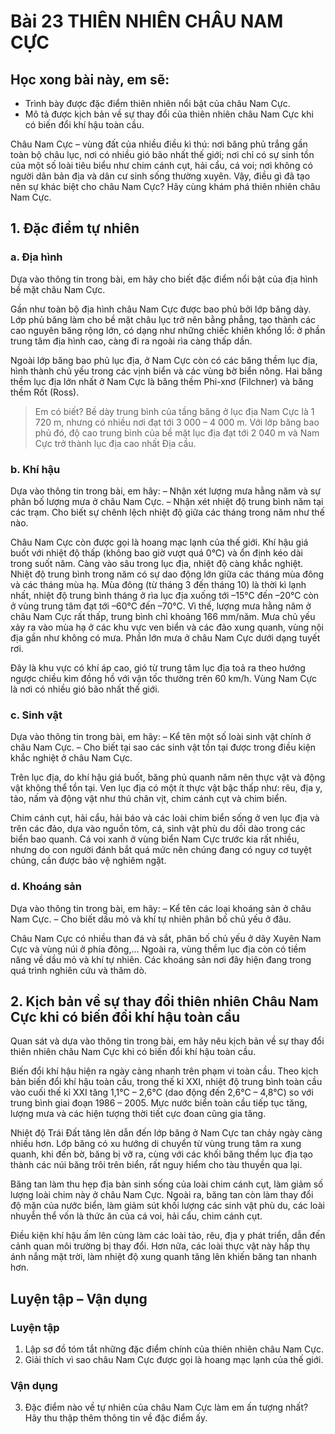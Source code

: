# Bài 23 THIÊN NHIÊN CHÂU NAM CỰC

## Học xong bài này, em sẽ:
- Trình bày được đặc điểm thiên nhiên nổi bật của châu Nam Cực.
- Mô tả được kịch bản về sự thay đổi của thiên nhiên châu Nam Cực khi có biến đổi khí hậu toàn cầu.

Châu Nam Cực – vùng đất của nhiều điều kì thú: nơi băng phủ trắng gần toàn bộ châu lục, nơi có nhiều gió bão nhất thế giới; nơi chỉ có sự sinh tồn của một số loài tiêu biểu như chim cánh cụt, hải cẩu, cá voi; nơi không có người dân bản địa và dân cư sinh sống thường xuyên.
Vậy, điều gì đã tạo nên sự khác biệt cho châu Nam Cực? Hãy cùng khám phá thiên nhiên châu Nam Cực.

## 1. Đặc điểm tự nhiên

### a. Địa hình

Dựa vào thông tin trong bài, em hãy cho biết đặc điểm nổi bật của địa hình bề mặt châu Nam Cực.

Gần như toàn bộ địa hình châu Nam Cực được bao phủ bởi lớp băng dày. Lớp phủ băng làm cho bề mặt châu lục trở nên bằng phẳng, tạo thành các cao nguyên băng rộng lớn, có dạng như những chiếc khiên khổng lồ: ở phần trung tâm địa hình cao, càng đi ra ngoài rìa càng thấp dần.

Ngoài lớp băng bao phủ lục địa, ở Nam Cực còn có các băng thềm lục địa, hình thành chủ yếu trong các vịnh biển và các vùng bờ biển nông. Hai băng thềm lục địa lớn nhất ở Nam Cực là băng thềm Phi-xnơ (Filchner) và băng thềm Rốt (Ross).

> Em có biết?
> Bề dày trung bình của tầng băng ở lục địa Nam Cực là 1 720 m, nhưng có nhiều nơi đạt tới 3 000 – 4 000 m. Với lớp băng bao phủ đó, độ cao trung bình của bề mặt lục địa đạt tới 2 040 m và Nam Cực trở thành lục địa cao nhất Địa cầu.

### b. Khí hậu

Dựa vào thông tin trong bài, em hãy:
– Nhận xét lượng mưa hằng năm và sự phân bố lượng mưa ở châu Nam Cực.
– Nhận xét nhiệt độ trung bình năm tại các trạm. Cho biết sự chênh lệch nhiệt độ giữa các tháng trong năm như thế nào.

Châu Nam Cực còn được gọi là hoang mạc lạnh của thế giới. Khí hậu giá buốt với nhiệt độ thấp (không bao giờ vượt quá 0°C) và ổn định kéo dài trong suốt năm. Càng vào sâu trong lục địa, nhiệt độ càng khắc nghiệt. Nhiệt độ trung bình trong năm có sự dao động lớn giữa các tháng mùa đông và các tháng mùa hạ. Mùa đông (từ tháng 3 đến tháng 10) là thời kì lạnh nhất, nhiệt độ trung bình tháng ở rìa lục địa xuống tới –15°C đến –20°C còn ở vùng trung tâm đạt tới –60°C đến –70°C. Vì thế, lượng mưa hằng năm ở châu Nam Cực rất thấp, trung bình chỉ khoảng 166 mm/năm. Mưa chủ yếu xảy ra vào mùa hạ ở các khu vực ven biển và các đảo xung quanh, vùng nội địa gần như không có mưa. Phần lớn mưa ở châu Nam Cực dưới dạng tuyết rơi.

Đây là khu vực có khí áp cao, gió từ trung tâm lục địa toả ra theo hướng ngược chiều kim đồng hồ với vận tốc thường trên 60 km/h. Vùng Nam Cực là nơi có nhiều gió bão nhất thế giới.

### c. Sinh vật

Dựa vào thông tin trong bài, em hãy:
– Kể tên một số loài sinh vật chính ở châu Nam Cực.
– Cho biết tại sao các sinh vật tồn tại được trong điều kiện khắc nghiệt ở châu Nam Cực.

Trên lục địa, do khí hậu giá buốt, băng phủ quanh năm nên thực vật và động vật không thể tồn tại. Ven lục địa có một ít thực vật bậc thấp như: rêu, địa y, tảo, nấm và động vật như thú chân vịt, chim cánh cụt và chim biển.

Chim cánh cụt, hải cẩu, hải báo và các loài chim biển sống ở ven lục địa và trên các đảo, dựa vào nguồn tôm, cá, sinh vật phù du dồi dào trong các biển bao quanh. Cá voi xanh ở vùng biển Nam Cực trước kia rất nhiều, nhưng do con người đánh bắt quá mức nên chúng đang có nguy cơ tuyệt chủng, cần được bảo vệ nghiêm ngặt.

### d. Khoáng sản

Dựa vào thông tin trong bài, em hãy:
– Kể tên các loại khoáng sản ở châu Nam Cực.
– Cho biết dầu mỏ và khí tự nhiên phân bố chủ yếu ở đâu.

Châu Nam Cực có nhiều than đá và sắt, phân bố chủ yếu ở dãy Xuyên Nam Cực và vùng núi ở phía đông,... Ngoài ra, vùng thềm lục địa còn có tiềm năng về dầu mỏ và khí tự nhiên. Các khoáng sản nơi đây hiện đang trong quá trình nghiên cứu và thăm dò.

## 2. Kịch bản về sự thay đổi thiên nhiên Châu Nam Cực khi có biến đổi khí hậu toàn cầu

Quan sát và dựa vào thông tin trong bài, em hãy nêu kịch bản về sự thay đổi thiên nhiên châu Nam Cực khi có biến đổi khí hậu toàn cầu.

Biến đổi khí hậu hiện ra ngày càng nhanh trên phạm vi toàn cầu. Theo kịch bản biến đổi khí hậu toàn cầu, trong thế kỉ XXI, nhiệt độ trung bình toàn cầu vào cuối thế kỉ XXI tăng 1,1°C – 2,6°C (dao động đến 2,6°C – 4,8°C) so với trung bình giai đoạn 1986 – 2005. Mực nước biển toàn cầu tiếp tục tăng, lượng mưa và các hiện tượng thời tiết cực đoan cũng gia tăng.

Nhiệt độ Trái Đất tăng lên dẫn đến lớp băng ở Nam Cực tan chảy ngày càng nhiều hơn. Lớp băng có xu hướng di chuyển từ vùng trung tâm ra xung quanh, khi đến bờ, băng bị vỡ ra, cùng với các khối băng thềm lục địa tạo thành các núi băng trôi trên biển, rất nguy hiểm cho tàu thuyền qua lại.

Băng tan làm thu hẹp địa bàn sinh sống của loài chim cánh cụt, làm giảm số lượng loài chim này ở châu Nam Cực. Ngoài ra, băng tan còn làm thay đổi độ mặn của nước biển, làm giảm sút khối lượng các sinh vật phù du, các loài nhuyễn thể vốn là thức ăn của cá voi, hải cẩu, chim cánh cụt.

Điều kiện khí hậu ấm lên cùng làm các loài tảo, rêu, địa y phát triển, dẫn đến cảnh quan môi trường bị thay đổi. Hơn nữa, các loài thực vật này hấp thụ ánh nắng mặt trời, làm nhiệt độ xung quanh tăng lên khiến băng tan nhanh hơn.

## Luyện tập – Vận dụng

### Luyện tập

1. Lập sơ đồ tóm tắt những đặc điểm chính của thiên nhiên châu Nam Cực.
2. Giải thích vì sao châu Nam Cực được gọi là hoang mạc lạnh của thế giới.

### Vận dụng

3. Đặc điểm nào về tự nhiên của châu Nam Cực làm em ấn tượng nhất? Hãy thu thập thêm thông tin về đặc điểm ấy.
